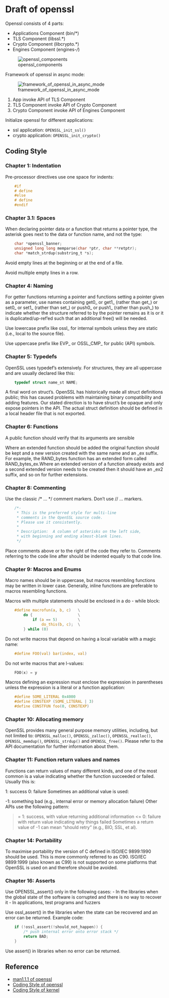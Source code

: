 # Draft of openssl

Openssl consists of 4 parts:

- Applications Component    (bin/*)
- TLS Component             (libssl.*)
- Crypto Component          (libcrypto.*)
- Engines Component         (engines-*/*)

<figure>
    <img alt="openssl_components" src="/docs/assets/openssl_components.png">
    <figcaption>openssl_components</figcaption>
</figure>

Framework of openssl in async mode:

<figure>
    <img alt="framework_of_openssl_in_async_mode" src="/docs/assets/framework_of_openssl_in_async_mode.png">
    <figcaption>framework_of_openssl_in_async_mode</figcaption>
</figure>

1. App invoke API of TLS Component
2. TLS Component invoke API of Crypto Component
3. Crypto Component invoke API of Engines Component

Initialize openssl for different applications:

- ssl application: `OPENSSL_init_ssl()`
- crypto application: `OPENSSL_init_crypto()`

## Coding Style

### Chapter 1: Indentation

Pre-processor directives use one space for indents:

```c
    #if
    # define
    #else
    # define
    #endif
```

### Chapter 3.1: Spaces

When declaring pointer data or a function that returns a pointer type, the asterisk goes next to the data or function name, and not the type:

```c
    char *openssl_banner;
    unsigned long long memparse(char *ptr, char **retptr);
    char *match_strdup(substring_t *s);
```

Avoid empty lines at the beginning or at the end of a file.

Avoid multiple empty lines in a row.

### Chapter 4: Naming

For getter functions returning a pointer and functions setting a pointer given as a parameter, use names containing get0_ or get1_ (rather than get_) or set0_ or set1_ (rather than set_) or push0_ or push1_ (rather than push_) to indicate whether the structure referred to by the pointer remains as it is or it is duplicated/up-ref’ed such that an additional free() will be needed.

Use lowercase prefix like ossl_ for internal symbols unless they are static (i.e., local to the source file).

Use uppercase prefix like EVP_ or OSSL_CMP_ for public (API) symbols.

### Chapter 5: Typedefs

OpenSSL uses typedef’s extensively. For structures, they are all uppercase and are usually declared like this:

```c
    typedef struct name_st NAME;
```

A final word on struct’s. OpenSSL has historically made all struct definitions public; this has caused problems with maintaining binary compatibility and adding features. Our stated direction is to have struct’s be opaque and only expose pointers in the API. The actual struct definition should be defined in a local header file that is not exported.

### Chapter 6: Functions

A public function should verify that its arguments are sensible

Where an extended function should be added the original function should be kept and a new version created with the same name and an _ex suffix. For example, the RAND_bytes function has an extended form called RAND_bytes_ex.Where an extended version of a function already exists and a second extended version needs to be created then it should have an _ex2 suffix, and so on for further extensions.

### Chapter 8: Commenting

Use the classic /* ... */ comment markers. Don’t use // ... markers.

```c
    /*-
     * This is the preferred style for multi-line
     * comments in the OpenSSL source code.
     * Please use it consistently.
     *
     * Description:  A column of asterisks on the left side,
     * with beginning and ending almost-blank lines.
     */
```


Place comments above or to the right of the code they refer to. Comments referring to the code line after should be indented equally to that code line.

### Chapter 9: Macros and Enums

Macro names should be in uppercase, but macros resembling functions may be written in lower case. Generally, inline functions are preferable to macros resembling functions.

Macros with multiple statements should be enclosed in a do - while block:

```c
    #define macrofun(a, b, c)   \
        do {                    \
            if (a == 5)         \
                do_this(b, c);  \
        } while (0)
```

Do not write macros that depend on having a local variable with a magic name:

```c
    #define FOO(val) bar(index, val)
```

Do not write macros that are l-values:

```c
    FOO(x) = y
```

Macros defining an expression must enclose the expression in parentheses unless the expression is a literal or a function application:

```c
    #define SOME_LITERAL 0x4000
    #define CONSTEXP (SOME_LITERAL | 3)
    #define CONSTFUN foo(0, CONSTEXP)
```

### Chapter 10: Allocating memory

OpenSSL provides many general purpose memory utilities, including, but not limited to: `OPENSSL_malloc()`, `OPENSSL_zalloc()`, `OPENSSL_realloc()`, `OPENSSL_memdup()`, `OPENSSL_strdup()` and `OPENSSL_free()`. Please refer to the API documentation for further information about them.

### Chapter 11: Function return values and names

Functions can return values of many different kinds, and one of the most common is a value indicating whether the function succeeded or failed. Usually this is:

1: success
0: failure
Sometimes an additional value is used:

-1: something bad (e.g., internal error or memory allocation failure)
Other APIs use the following pattern:

>= 1: success, with value returning additional information
<= 0: failure with return value indicating why things failed
Sometimes a return value of -1 can mean “should retry” (e.g., BIO, SSL, et al).

### Chapter 14: Portability

To maximise portability the version of C defined in ISO/IEC 9899:1990 should be used. This is more commonly referred to as C90. ISO/IEC 9899:1999 (also known as C99) is not supported on some platforms that OpenSSL is used on and therefore should be avoided.

### Chapter 16: Asserts

Use OPENSSL_assert() only in the following cases: - In the libraries when the global state of the software is corrupted and there is no way to recover it - In applications, test programs and fuzzers

Use ossl_assert() in the libraries when the state can be recovered and an error can be returned. Example code:

```c
    if (!ossl_assert(!should_not_happen)) {
        /* push internal error onto error stack */
        return BAD;
    }
```

Use assert() in libraries when no error can be returned.

## Reference

- [man1.1.1 of openssl](https://www.openssl.org/docs/man1.1.1/man3/)
- [Coding Style of openssl](https://www.openssl.org/policies/technical/coding-style.html)
- [Coding Style of kernel](https://www.kernel.org/doc/Documentation/process/coding-style.rst)